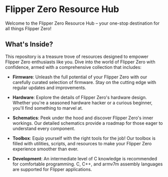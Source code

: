 # Flipper Zero Resource Hub

Welcome to the Flipper Zero Resource Hub – your one-stop destination for all things Flipper Zero! 

## What's Inside?

This repository is a treasure trove of resources designed to empower Flipper Zero enthusiasts like you. Dive into the world of Flipper Zero with confidence, armed with a comprehensive collection that includes:

- **Firmware**: Unleash the full potential of your Flipper Zero with our carefully curated selection of firmware. Stay on the cutting edge with regular updates and improvements.

- **Hardware**: Explore the details of Flipper Zero's hardware design. Whether you're a seasoned hardware hacker or a curious beginner, you'll find something to marvel at.

- **Schematics**: Peek under the hood and discover Flipper Zero's inner workings. Our detailed schematics provide a roadmap for those eager to understand every component.

- **Toolbox**: Equip yourself with the right tools for the job! Our toolbox is filled with utilities, scripts, and resources to make your Flipper Zero experience smoother than ever.

- **Development**: An intermediate level of C knowledge is recommended for comfortable programming. C, C++, and armv7m assembly languages are supported for Flipper applications.
